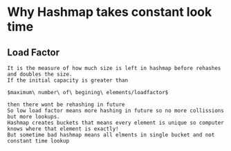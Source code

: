 # Why Hashmap takes constant look time

## Load Factor 
	It is the measure of how much size is left in hashmap before rehashes and doubles the size. 
	If the initial capacity is greater than 
	
	$maximum\ number\ of\ begining\ elements/loadfactor$ 

	then there wont be rehashing in future
	So low load factor means more hashing in future so no more collissions but more lookups.
	Hashmap creates buckets that means every element is unique so computer knows where that element is exactly!
	But sometime bad hashmap means all elments in single bucket and not constant time lookup



